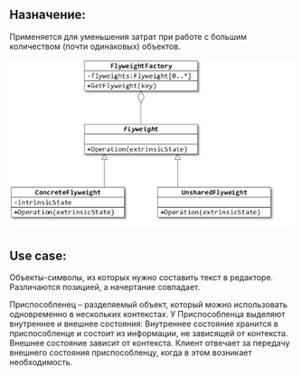 ﻿## Назначение: 
Применяется для уменьшения затрат при работе с большим количеством (почти одинаковых) объектов.

![Screenshot](UML-Flyweight.png)

## Use case: 
Объекты-символы, из которых нужно составить текст в редакторе. Различаются позицией, а начертание совпадает.

Приспособленец – разделяемый объект, который можно использовать одновременно в нескольких контекстах.
У Приспособленца выделяют внутреннее и внешнее состояния:
 Внутреннее состояние хранится в приспособленце и состоит из информации, не зависящей от контекста.
 Внешнее состояние зависит от контекста. Клиент отвечает за передачу внешнего состояния приспособленцу, когда в этом возникает необходимость.
